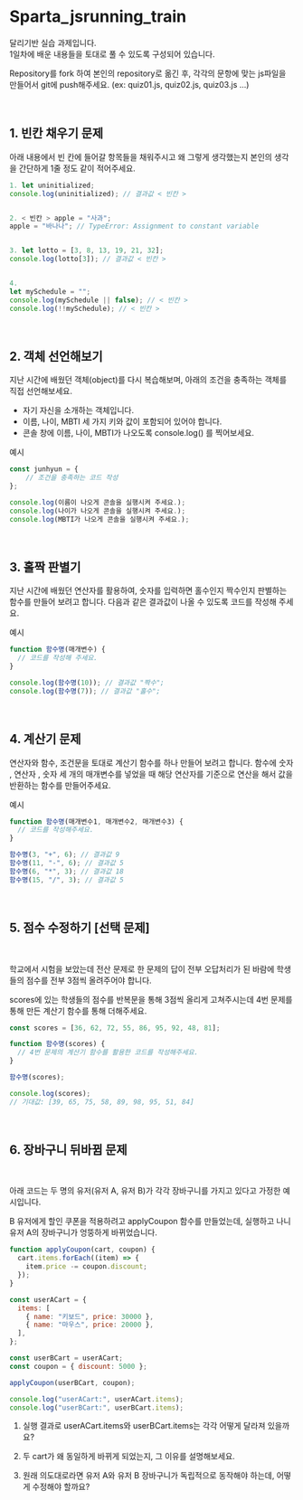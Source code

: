 # Sparta_jsrunning_train

달리기반 실습 과제입니다.  
1일차에 배운 내용들을 토대로 풀 수 있도록 구성되어 있습니다.

Repository를 fork 하여 본인의 repository로 옮긴 후,
각각의 문항에 맞는 js파일을 만들어서 git에 push해주세요.
(ex: quiz01.js, quiz02.js, quiz03.js ...)

&nbsp;

## 1. 빈칸 채우기 문제

아래 내용에서 빈 칸에 들어갈 항목들을 채워주시고 왜 그렇게 생각했는지
본인의 생각을 간단하게 1줄 정도 같이 적어주세요.

```javascript
1. let uninitialized;
console.log(uninitialized); // 결과값 < 빈칸 >


2. < 빈칸 > apple = "사과";
apple = "바나나"; // TypeError: Assignment to constant variable


3. let lotto = [3, 8, 13, 19, 21, 32];
console.log(lotto[3]); // 결과값 < 빈칸 >


4.
let mySchedule = "";
console.log(mySchedule || false); // < 빈칸 >
console.log(!!mySchedule); // < 빈칸 >

```

&nbsp;

## 2. 객체 선언해보기

지난 시간에 배웠던 객체(object)를 다시 복습해보며, 아래의 조건을 충족하는 객체를 직접 선언해보세요.

- 자기 자신을 소개하는 객체입니다.
- 이름, 나이, MBTI 세 가지 키와 값이 포함되어 있어야 합니다.
- 콘솔 창에 이름, 나이, MBTI가 나오도록 console.log() 를 찍어보세요.

예시

```javascript
const junhyun = {
    // 조건을 충족하는 코드 작성
};

console.log(이름이 나오게 콘솔을 실행시켜 주세요.);
console.log(나이가 나오게 콘솔을 실행시켜 주세요.);
console.log(MBTI가 나오게 콘솔을 실행시켜 주세요.);
```

&nbsp;

## 3. 홀짝 판별기

지난 시간에 배웠던 연산자를 활용하여, 숫자를 입력하면 홀수인지 짝수인지 판별하는 함수를 만들어 보려고 합니다. 다음과 같은 결과값이 나올 수 있도록 코드를 작성해 주세요.

예시

```javascript
function 함수명(매개변수) {
  // 코드를 작성해 주세요.
}

console.log(함수명(10)); // 결과값 "짝수";
console.log(함수명(7)); // 결과값 "홀수";
```

&nbsp;

## 4. 계산기 문제

연산자와 함수, 조건문을 토대로 계산기 함수를 하나 만들어 보려고 합니다.
함수에 숫자 , 연산자 , 숫자 세 개의 매개변수를 넣었을 때 해당 연산자를 기준으로 연산을 해서 값을 반환하는 함수를 만들어주세요.

예시

```javascript
function 함수명(매개변수1, 매개변수2, 매개변수3) {
  // 코드를 작성해주세요.
}

함수명(3, "+", 6); // 결과값 9
함수명(11, "-", 6); // 결과값 5
함수명(6, "*", 3); // 결과값 18
함수명(15, "/", 3); // 결과값 5
```

&nbsp;

## 5. 점수 수정하기 [선택 문제]

&nbsp;

학교에서 시험을 보았는데 전산 문제로 한 문제의 답이 전부 오답처리가 된 바람에 학생들의 점수를 전부 3점씩 올려주어야 합니다.

scores에 있는 학생들의 점수를 반복문을 통해 3점씩 올리게 고쳐주시는데 4번 문제를 통해 만든 계산기 함수를 통해 더해주세요.

```javascript
const scores = [36, 62, 72, 55, 86, 95, 92, 48, 81];

function 함수명(scores) {
  // 4번 문제의 계산기 함수를 활용한 코드를 작성해주세요.
}

함수명(scores);

console.log(scores);
// 기대값: [39, 65, 75, 58, 89, 98, 95, 51, 84]
```

&nbsp;

## 6. 장바구니 뒤바뀜 문제

&nbsp;

아래 코드는 두 명의 유저(유저 A, 유저 B)가 각각 장바구니를 가지고 있다고 가정한 예시입니다.

B 유저에게 할인 쿠폰을 적용하려고 applyCoupon 함수를 만들었는데, 실행하고 나니 유저 A의 장바구니가 엉뚱하게 바뀌었습니다.

```javascript
function applyCoupon(cart, coupon) {
  cart.items.forEach((item) => {
    item.price -= coupon.discount;
  });
}

const userACart = {
  items: [
    { name: "키보드", price: 30000 },
    { name: "마우스", price: 20000 },
  ],
};

const userBCart = userACart;
const coupon = { discount: 5000 };

applyCoupon(userBCart, coupon);

console.log("userACart:", userACart.items);
console.log("userBCart:", userBCart.items);
```

1.	실행 결과로 userACart.items와 userBCart.items는 각각 어떻게 달라져 있을까요?

2.	두 cart가 왜 동일하게 바뀌게 되었는지, 그 이유를 설명해보세요.

3.	원래 의도대로라면 유저 A와 유저 B 장바구니가 독립적으로 동작해야 하는데, 어떻게 수정해야 할까요?
